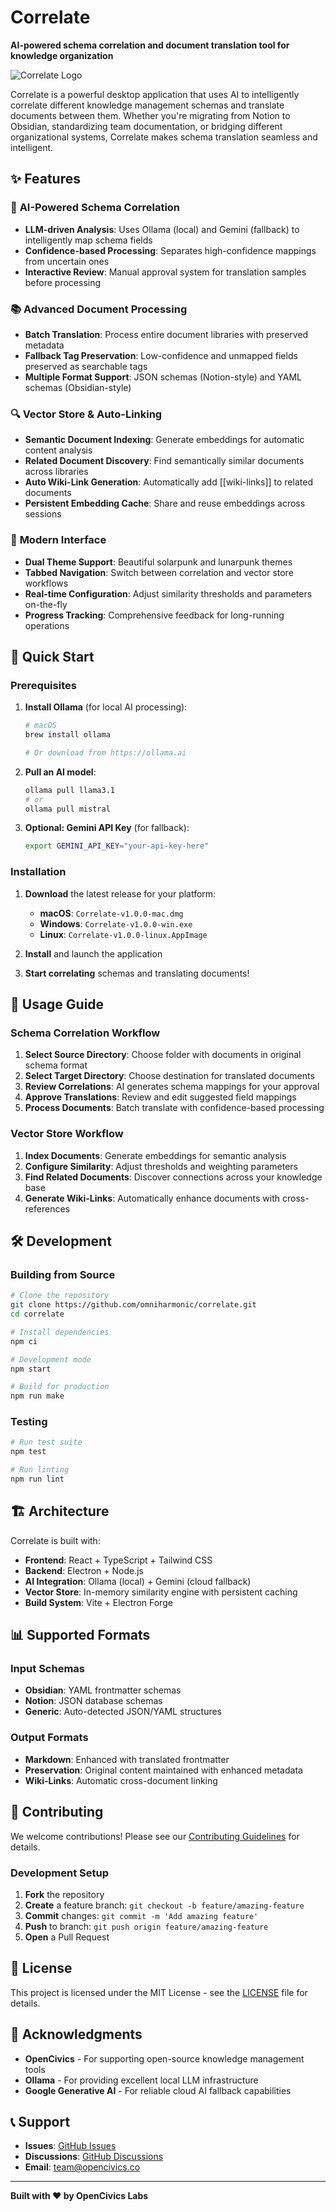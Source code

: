 # Correlate

**AI-powered schema correlation and document translation tool for knowledge organization**

![Correlate Logo](./public/opencivics-logo.svg)

Correlate is a powerful desktop application that uses AI to intelligently correlate different knowledge management schemas and translate documents between them. Whether you're migrating from Notion to Obsidian, standardizing team documentation, or bridging different organizational systems, Correlate makes schema translation seamless and intelligent.

## ✨ Features

### 🧠 **AI-Powered Schema Correlation**
- **LLM-driven Analysis**: Uses Ollama (local) and Gemini (fallback) to intelligently map schema fields
- **Confidence-based Processing**: Separates high-confidence mappings from uncertain ones
- **Interactive Review**: Manual approval system for translation samples before processing

### 📚 **Advanced Document Processing**
- **Batch Translation**: Process entire document libraries with preserved metadata
- **Fallback Tag Preservation**: Low-confidence and unmapped fields preserved as searchable tags
- **Multiple Format Support**: JSON schemas (Notion-style) and YAML schemas (Obsidian-style)

### 🔍 **Vector Store & Auto-Linking**
- **Semantic Document Indexing**: Generate embeddings for automatic content analysis
- **Related Document Discovery**: Find semantically similar documents across libraries
- **Auto Wiki-Link Generation**: Automatically add [[wiki-links]] to related documents
- **Persistent Embedding Cache**: Share and reuse embeddings across sessions

### 🎨 **Modern Interface**
- **Dual Theme Support**: Beautiful solarpunk and lunarpunk themes
- **Tabbed Navigation**: Switch between correlation and vector store workflows
- **Real-time Configuration**: Adjust similarity thresholds and parameters on-the-fly
- **Progress Tracking**: Comprehensive feedback for long-running operations

## 🚀 Quick Start

### Prerequisites

1. **Install Ollama** (for local AI processing):
   ```bash
   # macOS
   brew install ollama
   
   # Or download from https://ollama.ai
   ```

2. **Pull an AI model**:
   ```bash
   ollama pull llama3.1
   # or
   ollama pull mistral
   ```

3. **Optional: Gemini API Key** (for fallback):
   ```bash
   export GEMINI_API_KEY="your-api-key-here"
   ```

### Installation

1. **Download** the latest release for your platform:
   - **macOS**: `Correlate-v1.0.0-mac.dmg`
   - **Windows**: `Correlate-v1.0.0-win.exe`
   - **Linux**: `Correlate-v1.0.0-linux.AppImage`

2. **Install** and launch the application

3. **Start correlating** schemas and translating documents!

## 📖 Usage Guide

### Schema Correlation Workflow

1. **Select Source Directory**: Choose folder with documents in original schema format
2. **Select Target Directory**: Choose destination for translated documents
3. **Review Correlations**: AI generates schema mappings for your approval
4. **Approve Translations**: Review and edit suggested field mappings
5. **Process Documents**: Batch translate with confidence-based processing

### Vector Store Workflow

1. **Index Documents**: Generate embeddings for semantic analysis
2. **Configure Similarity**: Adjust thresholds and weighting parameters
3. **Find Related Documents**: Discover connections across your knowledge base
4. **Generate Wiki-Links**: Automatically enhance documents with cross-references

## 🛠 Development

### Building from Source

```bash
# Clone the repository
git clone https://github.com/omniharmonic/correlate.git
cd correlate

# Install dependencies
npm ci

# Development mode
npm start

# Build for production
npm run make
```

### Testing

```bash
# Run test suite
npm test

# Run linting
npm run lint
```

## 🏗 Architecture

Correlate is built with:

- **Frontend**: React + TypeScript + Tailwind CSS
- **Backend**: Electron + Node.js
- **AI Integration**: Ollama (local) + Gemini (cloud fallback)
- **Vector Store**: In-memory similarity engine with persistent caching
- **Build System**: Vite + Electron Forge

## 📊 Supported Formats

### Input Schemas
- **Obsidian**: YAML frontmatter schemas
- **Notion**: JSON database schemas
- **Generic**: Auto-detected JSON/YAML structures

### Output Formats
- **Markdown**: Enhanced with translated frontmatter
- **Preservation**: Original content maintained with enhanced metadata
- **Wiki-Links**: Automatic cross-document linking

## 🤝 Contributing

We welcome contributions! Please see our [Contributing Guidelines](CONTRIBUTING.md) for details.

### Development Setup

1. **Fork** the repository
2. **Create** a feature branch: `git checkout -b feature/amazing-feature`
3. **Commit** changes: `git commit -m 'Add amazing feature'`
4. **Push** to branch: `git push origin feature/amazing-feature`
5. **Open** a Pull Request

## 📄 License

This project is licensed under the MIT License - see the [LICENSE](LICENSE) file for details.

## 🙏 Acknowledgments

- **OpenCivics** - For supporting open-source knowledge management tools
- **Ollama** - For providing excellent local LLM infrastructure
- **Google Generative AI** - For reliable cloud AI fallback capabilities

## 📞 Support

- **Issues**: [GitHub Issues](https://github.com/omniharmonic/correlate/issues)
- **Discussions**: [GitHub Discussions](https://github.com/omniharmonic/correlate/discussions)
- **Email**: team@opencivics.co

---

**Built with ❤️ by OpenCivics Labs**
